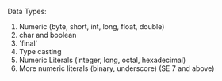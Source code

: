 Data Types:
  1. Numeric (byte, short, int, long, float, double)
  2. char and boolean
  3. 'final'
  4. Type casting
  5. Numeric Literals (integer, long, octal, hexadecimal)
  6. More numeric literals (binary, underscore) (SE 7 and above)
